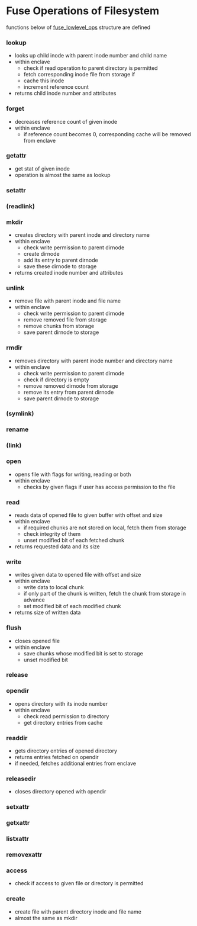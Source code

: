 # Fuse Operations of Filesystem

functions below of [fuse_lowlevel_ops](https://libfuse.github.io/doxygen/structfuse__lowlevel__ops.html) structure are defined

### lookup
- looks up child inode with parent inode number and child name
-  within enclave
    - check if read operation to parent directory is permitted
    - fetch corresponding inode file from storage if
    - cache this inode
    - increment reference count
- returns child inode number and attributes

### forget
- decreases reference count of given inode
- within enclave
    - if reference count becomes 0, corresponding cache will be removed from enclave

### getattr
- get stat of given inode
- operation is almost the same as lookup

### setattr

### (readlink)

### mkdir
- creates directory with parent inode and directory name
- within enclave
    - check write permission to parent dirnode
    - create dirnode
    - add its entry to parent dirnode
    - save these dirnode to storage
- returns created inode number and attributes

### unlink
- remove file with parent inode and file name
- within enclave
    - check write permission to parent dirnode
    - remove removed file from storage
    - remove chunks from storage
    - save parent dirnode to storage

### rmdir
- removes directory with parent inode number and directory name
- within enclave
    - check write permission to parent dirnode
    - check if directory is empty
    - remove removed dirnode from storage
    - remove its entry from parent dirnode
    - save parent dirnode to storage

### (symlink)

### rename

### (link)

### open
- opens file with flags for writing, reading or both
- within enclave
    - checks by given flags if user has access permission to the file

### read
- reads data of opened file to given buffer with offset and size
- within enclave
    - if required chunks are not stored on local, fetch them from storage
    - check integrity of them
    - unset modified bit of each fetched chunk
- returns requested data and its size

### write
- writes given data to opened file with offset and size
- within enclave
    - write data to local chunk
    - if only part of the chunk is written, fetch the chunk from storage in advance
    - set modified bit of each modified chunk
- returns size of written data

### flush
- closes opened file
- within enclave
    - save chunks whose modified bit is set to storage
    - unset modified bit

### release

### opendir
- opens directory with its inode number
- within enclave
    - check read permission to directory
    - get directory entries from cache

### readdir
- gets directory entries of opened directory
- returns entries fetched on opendir
- if needed, fetches additional entries from enclave

### releasedir
- closes directory opened with opendir

### setxattr

### getxattr

### listxattr

### removexattr

### access
- check if access to given file or directory is permitted

### create
- create file with parent directory inode and file name
- almost the same as mkdir
